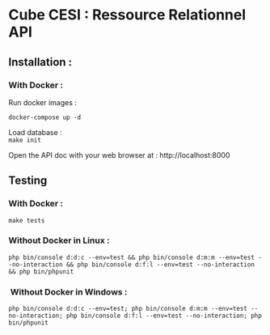 # Cube CESI : Ressource Relationnel API


## Installation :

### With Docker :  
Run docker images :  

```docker-compose up -d```   

Load database :  
```make init```  

Open the API doc with your web browser at : http://localhost:8000  

## Testing  

### With Docker :  
```make tests```

###  Without Docker in Linux :  
```php bin/console d:d:c --env=test && php bin/console d:m:m --env=test --no-interaction && php bin/console d:f:l --env=test --no-interaction && php bin/phpunit```

###  Without Docker in Windows :  
```php bin/console d:d:c --env=test; php bin/console d:m:m --env=test --no-interaction; php bin/console d:f:l --env=test --no-interaction; php bin/phpunit```
